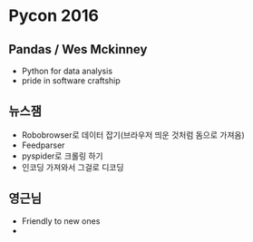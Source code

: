 # Pycon 2016
## Pandas / Wes Mckinney
- Python for data analysis
- pride in software craftship

## 뉴스잼
- Robobrowser로 데이터 잡기(브라우저 띄운 것처럼 돔으로 가져옴)
- Feedparser
- pyspider로 크롤링 하기
- 인코딩 가져와서 그걸로 디코딩

## 영근님
-  Friendly to new ones
-  
